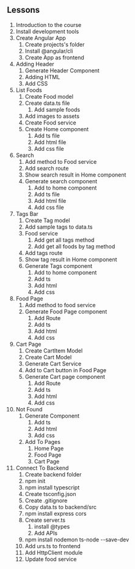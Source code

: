 ## Lessons
1. Introduction to the course
2. Install development tools
3. Create Angular App
    1. Create projects's folder
    2. Install @angular/cli
    3. Create App as frontend
4. Adding Header
    1. Generate Header Component
    2. Adding HTML
    3. Add CSS
5. List Foods
    1. Create Food model
    2. Create data.ts file
        1. Add sample foods
    3. Add images to assets
    4. Create Food service
    5. Create Home component
        1. Add ts file
        2. Add html file
        3. Add css file
6. Search
    1. Add method to Food service
    2. Add search route
    3. Show search result in Home component
    4. Generate search component
        1. Add to home component
        2. Add ts file
        3. Add html file
        4. Add css file
7. Tags Bar
    1. Create Tag model
    2. Add sample tags to data.ts
    3. Food service
        1. Add get all tags method
        2. Add get all foods by tag method
    4. Add tags route
    5. Show tag result in Home component
    6. Generate Tags component
        1. Add to home component
        2. Add ts
        3. Add html 
        4. Add css
8. Food Page
    1. Add method to food service
    2. Generate Food Page component
        1. Add Route
        2. Add ts
        3. Add html
        4. Add css
9. Cart Page
    1. Create CartItem Model
    2. Create Cart Model
    3. Generate Cart Service
    4. Add to Cart button in Food Page
    5. Generate Cart page component
        1. Add Route
        2. Add ts
        3. Add html 
        4. Add css
10. Not Found
    1. Generate Component
        1. Add ts
        2. Add html
        3. Add css
    2. Add To Pages
        1. Home Page
        2. Food Page
        3. Cart Page
11. Connect To Backend
    1. Create backend folder
    2. npm init
    3. npm install typescript
    4. Create tsconfig.json
    5. Create .gitignore
    6. Copy data.ts to backend/src
    7. npm install express cors
    8. Create server.ts
        1. install @types
        2. Add APIs
    9. npm install nodemon ts-node --save-dev
    10. Add urs.ts to frontend
    11. Add HttpClient module
    12. Update food service